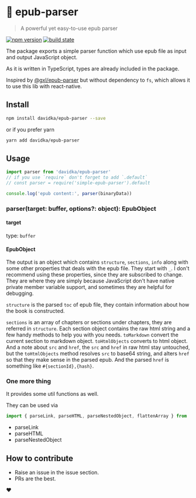 # 📖 epub-parser

> A powerful yet easy-to-use epub parser

[![npm version](https://badge.fury.io/js/%40gxl%2Fepub-parser.svg)](https://badge.fury.io/js/%40gxl%2Fepub-parser)
[![build state](https://api.travis-ci.org/davidka/epub-parser.svg?branch=master)](https://travis-ci.org/davidka/epub-parser)

The package exports a simple parser function which use epub file as input and output JavaScript object.

As it is written in TypeScript, types are already included in the package.

Inspired by [@gxl/epub-parser](https://www.npmjs.com/package/@gxl/epub-parser) but without dependency to `fs`, which allows it to use this lib with react-native.

## Install

```bash
npm install davidka/epub-parser --save
```

or if you prefer yarn

```bash
yarn add davidka/epub-parser
```

## Usage

```js
import parser from 'davidka/epub-parser'
// if you use `require` don't forget to add `.default`
// const parser = require('simple-epub-parser').default

console.log('epub content:', parser(binaryData))
```

### parser(target: buffer, options?: object): EpubObject

#### target

type: `buffer`

#### EpubObject

The output is an object which contains `structure`, `sections`, `info` along with some other properties that deals with the epub file. They start with `_`. I don't recommend using these properties, since they are subscribed to change. They are where they are simply because JavaScript don't have native private member variable support, and sometimes they are helpful for debugging.

`structure` is the parsed `toc` of epub file, they contain information about how the book is constructed.

`sections` is an array of chapters or sections under chapters, they are referred in `structure`. Each section object contains the raw html string and a few handy methods to help you with you needs. `toMarkdown` convert the current section to markdown object. `toHtmlObjects` converts to html object. And a note about `src` and `href`, the `src` and `href` in raw html stay untouched, but the `toHtmlObjects` method resolves `src` to base64 string, and alters `href` so that they make sense in the parsed epub. And the parsed `href` is something like `#{sectionId},{hash}`.

### One more thing

It provides some util functions as well.

They can be used via

```js
import { parseLink, parseHTML, parseNestedObject, flattenArray } from 'davidka/epub-parser'
```

* parseLink
* parseHTML
* parseNestedObject

## How to contribute

* Raise an issue in the issue section.
* PRs are the best.

❤️
